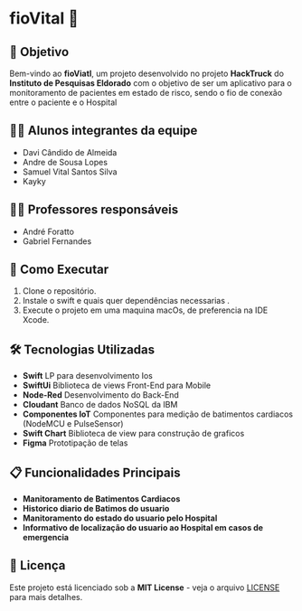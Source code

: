 # fioVital 🏩

## 🎯 Objetivo
Bem-vindo ao **fioViatl**, um projeto desenvolvido no projeto **HackTruck** do **Instituto de Pesquisas Eldorado** com o objetivo de ser um aplicativo para o monitoramento de pacientes em estado de risco, sendo o fio de conexão entre o paciente e o Hospital 

## 👨‍🎓 Alunos integrantes da equipe

* Davi Cândido de Almeida
* Andre de Sousa Lopes
* Samuel Vital Santos Silva
* Kayky

## 👩‍🏫 Professores responsáveis

* André Foratto
* Gabriel Fernandes

## 🚀 Como Executar

1. Clone o repositório.
2. Instale o swift e quais quer dependências necessarias .
3. Execute o projeto em uma maquina macOs, de preferencia na IDE Xcode.

## 🛠️ Tecnologias Utilizadas
- **Swift** LP para desenvolvimento Ios
- **SwiftUi** Biblioteca de views Front-End para Mobile
- **Node-Red** Desenvolvimento do Back-End
- **Cloudant** Banco de dados NoSQL da IBM
- **Componentes IoT** Componentes para medição de batimentos cardiacos (NodeMCU e PulseSensor)
- **Swift Chart** Biblioteca de view para construção de graficos
- **Figma** Prototipação de telas

## 📋 Funcionalidades Principais
- **Manitoramento de Batimentos Cardiacos**
- **Historico diario de Batimos do usuario**
- **Manitoramento do estado do usuario pelo Hospital**
- **Informativo de localização do usuario ao Hospital em casos de emergencia**

## 📄 Licença
Este projeto está licenciado sob a **MIT License** - veja o arquivo [LICENSE](LICENSE) para mais detalhes.
